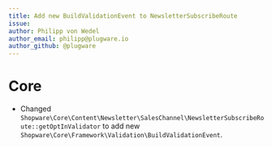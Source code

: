 ```yaml
---
title: Add new BuildValidationEvent to NewsletterSubscribeRoute
issue:
author: Philipp von Wedel
author_email: philipp@plugware.io
author_github: @plugware
---
```

# Core
* Changed `Shopware\Core\Content\Newsletter\SalesChannel\NewsletterSubscribeRoute::getOptInValidator` to add new `Shopware\Core\Framework\Validation\BuildValidationEvent`.
